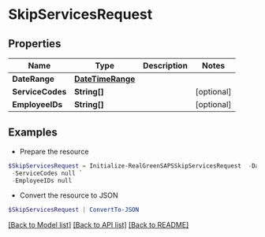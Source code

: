 # SkipServicesRequest
## Properties

Name | Type | Description | Notes
------------ | ------------- | ------------- | -------------
**DateRange** | [**DateTimeRange**](DateTimeRange.md) |  | 
**ServiceCodes** | **String[]** |  | [optional] 
**EmployeeIDs** | **String[]** |  | [optional] 

## Examples

- Prepare the resource
```powershell
$SkipServicesRequest = Initialize-RealGreenSAPSSkipServicesRequest  -DateRange null `
 -ServiceCodes null `
 -EmployeeIDs null
```

- Convert the resource to JSON
```powershell
$SkipServicesRequest | ConvertTo-JSON
```

[[Back to Model list]](../README.md#documentation-for-models) [[Back to API list]](../README.md#documentation-for-api-endpoints) [[Back to README]](../README.md)

